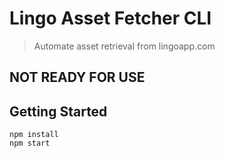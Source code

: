 # Lingo Asset Fetcher CLI

> Automate asset retrieval from lingoapp.com

## NOT READY FOR USE

## Getting Started

```
npm install
npm start
```
